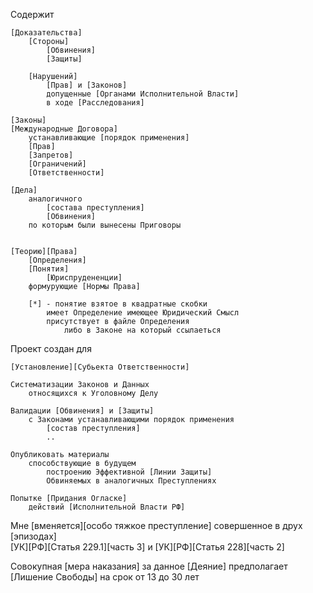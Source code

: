 Содержит

	[Доказательства]
		[Стороны]
			[Обвинения]
			[Защиты]
	
		[Нарушений] 
			[Прав] и [Законов]
			допущенные [Органами Исполнительной Власти]
			в ходе [Расследования]

	[Законы]
	[Международные Договора]
		устанавливающие [порядок применения]
		[Прав]
		[Запретов]
		[Ограничений]
		[Ответственности]

	[Дела]
		аналогичного 
			[состава преступления]
			[Обвинения]
		по которым были вынесены Приговоры


	[Теорию][Права]
		[Определения]
		[Понятия]
			[Юриспрудененции]
		формурующие [Нормы Права]

		[*] - понятие взятое в квадратные скобки 
			имеет Определение имеющее Юридический Смысл
			присутствует в файле Определения
				либо в Законе на который ссылаеться
			



Проект создан для 

	[Установление][Субьекта Ответственности]

	Систематизации Законов и Данных 
		относящихся к Уголовному Делу
			
	Валидации [Обвинения] и [Защиты]
		с Законами устанавливающими порядок применения 
			[состав преступления]
			..

	Опубликовать материалы 
		способствующие в будущем 
			построению Эффективной [Линии Защиты]
			Обвиняемых в аналогичных Преступлениях

	Попытке [Придания Огласке]
		действий [Исполнительной Власти РФ]




Мне [вменяется][особо тяжкое преступление] 
	cовершенное в друх [эпизодах]	
		[УК][РФ][Статья 229.1][часть 3] 
			и 
		[УК][РФ][Статья 228][часть 2]

Совокупная [мера наказания] за данное [Деяние] 
	предполагает [Лишение Свободы] на срок от 13 до 30 лет
